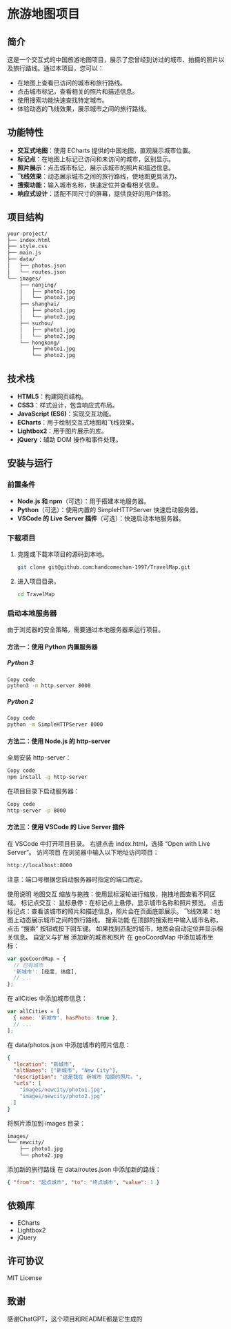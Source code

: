 # 旅游地图项目

## 简介

这是一个交互式的中国旅游地图项目，展示了您曾经到访过的城市、拍摄的照片以及旅行路线。通过本项目，您可以：

- 在地图上查看已访问的城市和旅行路线。
- 点击城市标记，查看相关的照片和描述信息。
- 使用搜索功能快速查找特定城市。
- 体验动态的飞线效果，展示城市之间的旅行路线。

## 功能特性

- **交互式地图**：使用 ECharts 提供的中国地图，直观展示城市位置。
- **标记点**：在地图上标记已访问和未访问的城市，区别显示。
- **照片展示**：点击城市标记，展示该城市的照片和描述信息。
- **飞线效果**：动态展示城市之间的旅行路线，使地图更具活力。
- **搜索功能**：输入城市名称，快速定位并查看相关信息。
- **响应式设计**：适配不同尺寸的屏幕，提供良好的用户体验。

## 项目结构

```bash
your-project/
├── index.html
├── style.css
├── main.js
├── data/
│   ├── photos.json
│   └── routes.json
└── images/
    ├── nanjing/
    │   ├── photo1.jpg
    │   └── photo2.jpg
    ├── shanghai/
    │   ├── photo1.jpg
    │   └── photo2.jpg
    ├── suzhou/
    │   ├── photo1.jpg
    │   └── photo2.jpg
    └── hongkong/
        ├── photo1.jpg
        └── photo2.jpg
```


## 技术栈

- **HTML5**：构建网页结构。
- **CSS3**：样式设计，包含响应式布局。
- **JavaScript (ES6)**：实现交互功能。
- **ECharts**：用于绘制交互式地图和飞线效果。
- **Lightbox2**：用于图片展示的库。
- **jQuery**：辅助 DOM 操作和事件处理。

## 安装与运行

### 前置条件

- **Node.js 和 npm**（可选）：用于搭建本地服务器。
- **Python**（可选）：使用内置的 SimpleHTTPServer 快速启动服务器。
- **VSCode 的 Live Server 插件**（可选）：快速启动本地服务器。

### 下载项目

1. 克隆或下载本项目的源码到本地。

   ```bash
   git clone git@github.com:handcomechan-1997/TravelMap.git
   ```
2. 进入项目目录。

   ```bash
   cd TravelMap
   ```
### 启动本地服务器
由于浏览器的安全策略，需要通过本地服务器来运行项目。

#### 方法一：使用 Python 内置服务器
##### Python 3
```bash
Copy code
python3 -m http.server 8000
```
##### Python 2
```bash
Copy code
python -m SimpleHTTPServer 8000
```
#### 方法二：使用 Node.js 的 http-server
全局安装 http-server：

```bash
Copy code
npm install -g http-server
```
在项目目录下启动服务器：

```bash
Copy code
http-server -p 8000
```
#### 方法三：使用 VSCode 的 Live Server 插件
在 VSCode 中打开项目目录。
右键点击 index.html，选择 “Open with Live Server”。
访问项目
在浏览器中输入以下地址访问项目：

```bash
http://localhost:8000
```
注意：端口号根据您启动服务器时指定的端口而定。

使用说明
地图交互
缩放与拖拽：使用鼠标滚轮进行缩放，拖拽地图查看不同区域。
标记点交互：
鼠标悬停：在标记点上悬停，显示城市名称和照片预览。
点击标记点：查看该城市的照片和描述信息，照片会在页面底部展示。
飞线效果：地图上动态展示城市之间的旅行路线。
搜索功能
在顶部的搜索栏中输入城市名称，点击 “搜索” 按钮或按下回车键。
如果找到匹配的城市，地图会自动定位并显示相关信息。
自定义与扩展
添加新的城市和照片
在 geoCoordMap 中添加城市坐标：

```javascript
var geoCoordMap = {
  // 已有城市
  '新城市': [经度, 纬度],
  // ...
};
```
在 allCities 中添加城市信息：

```javascript
var allCities = [
  { name: '新城市', hasPhoto: true },
  // ...
];
```
在 data/photos.json 中添加城市的照片信息：

```json
{
  "location": "新城市",
  "altNames": ["新城市", "New City"],
  "description": "这是我在 新城市 拍摄的照片。",
  "urls": [
    "images/newcity/photo1.jpg",
    "images/newcity/photo2.jpg"
  ]
}
```
将照片添加到 images 目录：

```markdown
images/
└── newcity/
    ├── photo1.jpg
    └── photo2.jpg
```
添加新的旅行路线
在 data/routes.json 中添加新的路线：

```json
{ "from": "起点城市", "to": "终点城市", "value": 1 }
```
## 依赖库
- ECharts
- Lightbox2
- jQuery
## 许可协议
MIT License

## 致谢
感谢ChatGPT，这个项目和README都是它生成的
